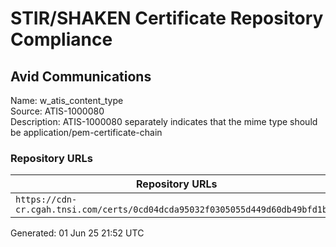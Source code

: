 # STIR/SHAKEN Certificate Repository Compliance

## Avid Communications

Name: w_atis_content_type\
Source: ATIS-1000080\
Description: ATIS-1000080 separately indicates that the mime type should be application/pem-certificate-chain
### Repository URLs

| Repository URLs | Not After |  Problems | Link |
|-----------------|-----------|-----------|------|
| `https://cdn-cr.cgah.tnsi.com/certs/0cd04dcda95032f0305055d449d60db49bfd1b0a` | 19&#160;Mar&#160;28&#160;12:39&#160;UTC | true | [view](../../REPOS/ce64c349006c8c5664fc56aee3b24ac5272710d2/README.md) |


Generated: 01 Jun 25 21:52 UTC
